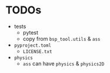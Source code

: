 # TODOs

 * tests
   - pytest
   - copy from `bsp_tool.utils` & `ass`
 * `pyproject.toml`
   - `LICENSE.txt`
 * `physics`
   - `ass` can have `physics` & `physics2D`
